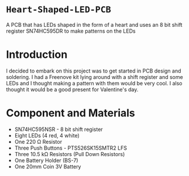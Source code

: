 # `Heart-Shaped-LED-PCB`
A PCB that has LEDs shaped in the form of a heart and uses an 8 bit shift register SN74HC595DR to make patterns on the LEDs

# Introduction
I decided to embark on this project was to get started in PCB design and soldering. I had a Freenove kit lying around with a shift register and some LEDs and I thought making a pattern with them would be very cool. I also thought it would be a good present for Valentine's day.

# Component and Materials
- SN74HC595NSR - 8 bit shift register
- Eight LEDs (4 red, 4 white)
- One 220 Ω Resistor
- Three Push Buttons - PTS526SK15SMTR2 LFS
- Three 10.5 kΩ Resistors (Pull Down Resistors)
- One Battery Holder (BS-7)
- One 20mm Coin 3V Battery
